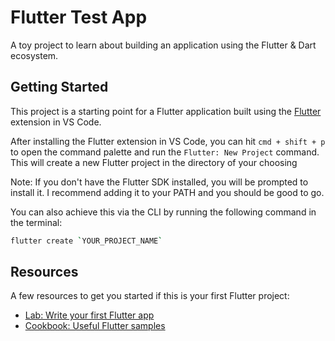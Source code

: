 # Flutter Test App

A toy project to learn about building an application using the Flutter & Dart ecosystem.

## Getting Started

This project is a starting point for a Flutter application built using the [Flutter](https://marketplace.visualstudio.com/items?itemName=Dart-Code.flutter) extension in VS Code.

After installing the Flutter extension in VS Code, you can hit `cmd + shift + p` to open the command palette and run the `Flutter: New Project` command. This will create a new Flutter project in the directory of your choosing

Note: If you don't have the Flutter SDK installed, you will be prompted to install it. I recommend adding it to your PATH and you should be good to go.

You can also achieve this via the CLI by running the following command in the terminal:

```bash
flutter create `YOUR_PROJECT_NAME`
```

## Resources

A few resources to get you started if this is your first Flutter project:

- [Lab: Write your first Flutter app](https://docs.flutter.dev/get-started/codelab)
- [Cookbook: Useful Flutter samples](https://docs.flutter.dev/cookbook)
